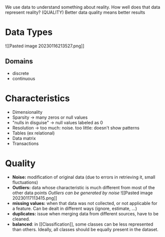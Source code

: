 We use data to understand something about reality.
How well does that data represent reality? (QUALITY)
Better data quality means better results

# Data Types
![[Pasted image 20230116213527.png]]
## Domains
- discrete
- continuous
# Characteristics
- Dimensionality
- Sparsity -> many zeros or null values
- "nulls in disguise" -> null values labeled as 0
- Resolution -> too much: noise. too little: doesn't show patterns
- Tables (ex relational)
- Data matrix
- Transactions
# Quality
- **Noise:** modification of original data (due to errors in retrieving it, small fluctuations)
- **Outliers:** data whose characteristic is much different from most of the other data points
	_Outliers can be generated by noise_
![[Pasted image 20230117113415.png]]
- **missing values:** when that data was not collected, or not applicable for a feature. Can be dealt in different ways (ignore, estimate, ...)
- **duplicates:** issue when merging data from different sources, have to be cleaned.
- **balanced**: in [[Classification]], some classes can be less represented than others. Ideally, all classes should be equally present in the dataset.